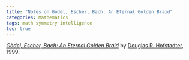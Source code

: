 ```yaml
---
title: "Notes on Gödel, Escher, Bach: An Eternal Golden Braid"
categories: Mathematics
tags: math symmetry intelligence
toc: true
---
```


*[Gödel, Escher, Bach: An Eternal Golden Braid](https://www.amazon.com/G%C3%B6del-Escher-Bach-Eternal-Golden/dp/0465026567)* by [Douglas R. Hofstadter](https://en.wikipedia.org/wiki/Douglas_Hofstadter), 1999.

